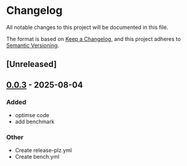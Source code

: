 # Changelog

All notable changes to this project will be documented in this file.

The format is based on [Keep a Changelog](https://keepachangelog.com/en/1.0.0/),
and this project adheres to [Semantic Versioning](https://semver.org/spec/v2.0.0.html).

## [Unreleased]

## [0.0.3](https://github.com/kokamkarsahil/digipin-rust/compare/v0.0.2...v0.0.3) - 2025-08-04

### Added

- optimse code
- add benchmark

### Other

- Create release-plz.yml
- Create bench.yml
